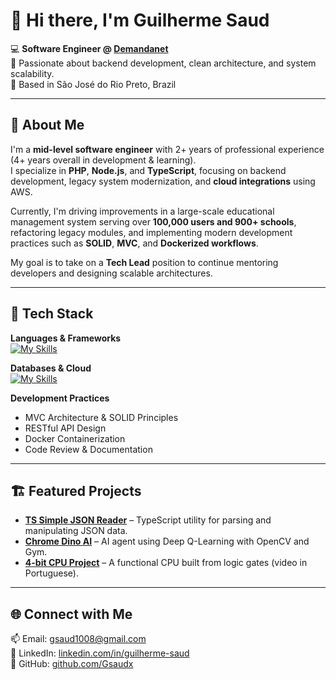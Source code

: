 # 👋 Hi there, I'm Guilherme Saud  

💻 **Software Engineer @ [Demandanet](https://www.demandanet.com/)**  
🚀 Passionate about backend development, clean architecture, and system scalability.  
📍 Based in São José do Rio Preto, Brazil  

---

## 🧠 About Me  

I'm a **mid-level software engineer** with 2+ years of professional experience (4+ years overall in development & learning).  
I specialize in **PHP**, **Node.js**, and **TypeScript**, focusing on backend development, legacy system modernization, and **cloud integrations** using AWS.  

Currently, I'm driving improvements in a large-scale educational management system serving over **100,000 users and 900+ schools**, refactoring legacy modules, and implementing modern development practices such as **SOLID**, **MVC**, and **Dockerized workflows**.  

My goal is to take on a **Tech Lead** position to continue mentoring developers and designing scalable architectures.  

---

## 🧩 Tech Stack  

**Languages & Frameworks**  
[![My Skills](https://skillicons.dev/icons?i=php,js,ts,nodejs,express)](https://skillicons.dev)

**Databases & Cloud**  
[![My Skills](https://skillicons.dev/icons?i=mysql,postgresql,aws,docker)](https://skillicons.dev)

**Development Practices**  
- MVC Architecture & SOLID Principles  
- RESTful API Design  
- Docker Containerization  
- Code Review & Documentation  

---

## 🏗️ Featured Projects  

- **[TS Simple JSON Reader](https://github.com/Gsaudx/ts-simple-json-reader)** – TypeScript utility for parsing and manipulating JSON data.  
- **[Chrome Dino AI](https://github.com/Gsaudx/dinoai-dqn)** – AI agent using Deep Q-Learning with OpenCV and Gym.  
- **[4-bit CPU Project](https://www.youtube.com/watch?v=Bzo8MWVpkvA)** – A functional CPU built from logic gates (video in Portuguese).  

---

## 🌐 Connect with Me  

📫 Email: [gsaud1008@gmail.com](mailto:gsaud1008@gmail.com)  
💼 LinkedIn: [linkedin.com/in/guilherme-saud](https://www.linkedin.com/in/guilherme-saud/)  
🐙 GitHub: [github.com/Gsaudx](https://github.com/Gsaudx)
